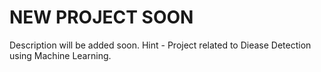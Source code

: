 # NEW PROJECT SOON
Description will be added soon.
Hint - Project related to Diease Detection using Machine Learning.

